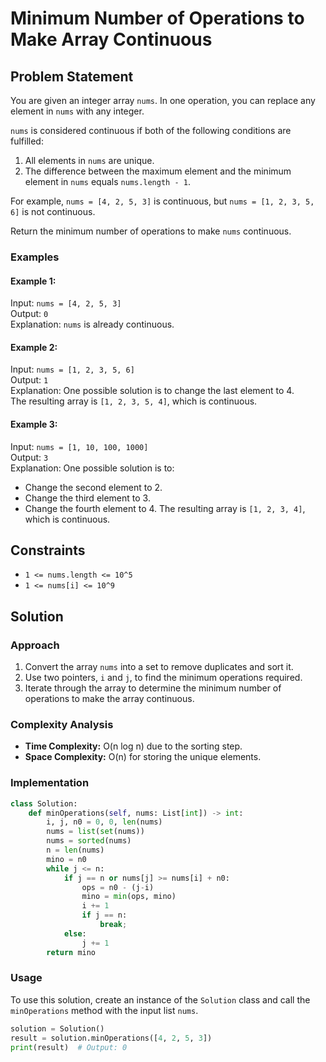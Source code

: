 
# Minimum Number of Operations to Make Array Continuous

## Problem Statement

You are given an integer array `nums`. In one operation, you can replace any element in `nums` with any integer.

`nums` is considered continuous if both of the following conditions are fulfilled:
1. All elements in `nums` are unique.
2. The difference between the maximum element and the minimum element in `nums` equals `nums.length - 1`.

For example, `nums = [4, 2, 5, 3]` is continuous, but `nums = [1, 2, 3, 5, 6]` is not continuous.

Return the minimum number of operations to make `nums` continuous.

### Examples

#### Example 1:
Input: `nums = [4, 2, 5, 3]`  
Output: `0`  
Explanation: `nums` is already continuous.

#### Example 2:
Input: `nums = [1, 2, 3, 5, 6]`  
Output: `1`  
Explanation: One possible solution is to change the last element to 4.  
The resulting array is `[1, 2, 3, 5, 4]`, which is continuous.

#### Example 3:
Input: `nums = [1, 10, 100, 1000]`  
Output: `3`  
Explanation: One possible solution is to:
- Change the second element to 2.
- Change the third element to 3.
- Change the fourth element to 4.
The resulting array is `[1, 2, 3, 4]`, which is continuous.

## Constraints

- `1 <= nums.length <= 10^5`
- `1 <= nums[i] <= 10^9`

## Solution

### Approach

1. Convert the array `nums` into a set to remove duplicates and sort it.
2. Use two pointers, `i` and `j`, to find the minimum operations required.
3. Iterate through the array to determine the minimum number of operations to make the array continuous.

### Complexity Analysis

- **Time Complexity:** O(n log n) due to the sorting step.
- **Space Complexity:** O(n) for storing the unique elements.

### Implementation

```python
class Solution:
    def minOperations(self, nums: List[int]) -> int:
        i, j, n0 = 0, 0, len(nums)
        nums = list(set(nums))
        nums = sorted(nums)
        n = len(nums)
        mino = n0
        while j <= n:
            if j == n or nums[j] >= nums[i] + n0:
                ops = n0 - (j-i)
                mino = min(ops, mino)
                i += 1
                if j == n:
                    break;
            else:
                j += 1
        return mino
```

### Usage

To use this solution, create an instance of the `Solution` class and call the `minOperations` method with the input list `nums`.

```python
solution = Solution()
result = solution.minOperations([4, 2, 5, 3])
print(result)  # Output: 0
```

